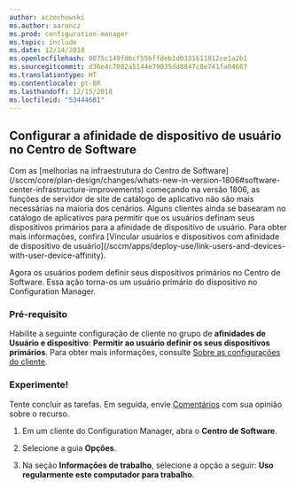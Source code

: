 ```yaml
---
author: aczechowski
ms.author: aaroncz
ms.prod: configuration-manager
ms.topic: include
ms.date: 12/14/2018
ms.openlocfilehash: 0075c149fd6cf55bffdeb1d0331611812ce1a2b1
ms.sourcegitcommit: d36e4c7082a5144e79035dd8847c8e741fa04667
ms.translationtype: HT
ms.contentlocale: pt-BR
ms.lasthandoff: 12/15/2018
ms.locfileid: "53444681"
---
```

## <a name="bkmk_uda"></a> Configurar a afinidade de dispositivo de usuário no Centro de Software
<!--3485366--> Com as [melhorias na infraestrutura do Centro de Software](/sccm/core/plan-design/changes/whats-new-in-version-1806#software-center-infrastructure-improvements) começando na versão 1806, as funções de servidor de site de catálogo de aplicativo não são mais necessárias na maioria dos cenários. Alguns clientes ainda se basearam no catálogo de aplicativos para permitir que os usuários definam seus dispositivos primários para a afinidade de dispositivo de usuário. Para obter mais informações, confira [Vincular usuários e dispositivos com afinidade de dispositivo de usuário](/sccm/apps/deploy-use/link-users-and-devices-with-user-device-affinity).

Agora os usuários podem definir seus dispositivos primários no Centro de Software. Essa ação torna-os um usuário primário do dispositivo no Configuration Manager.


### <a name="prerequisite"></a>Pré-requisito

Habilite a seguinte configuração de cliente no grupo de **afinidades de Usuário e dispositivo**: **Permitir ao usuário definir os seus dispositivos primários**. Para obter mais informações, consulte [Sobre as configurações do cliente](/sccm/core/clients/deploy/about-client-settings#user-and-device-affinity).


### <a name="try-it-out"></a>Experimente!

Tente concluir as tarefas. Em seguida, envie [Comentários](/sccm/core/understand/find-help#product-feedback) com sua opinião sobre o recurso.

1. Em um cliente do Configuration Manager, abra o **Centro de Software**.  

2. Selecione a guia **Opções**.  

3. Na seção **Informações de trabalho**, selecione a opção a seguir: **Uso regularmente este computador para trabalho**.  
